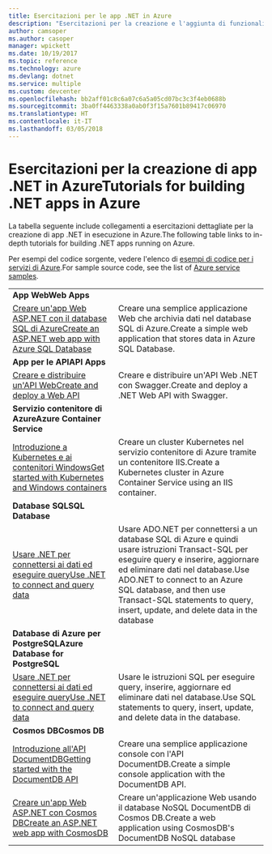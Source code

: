 ```yaml
---
title: Esercitazioni per le app .NET in Azure
description: "Esercitazioni per la creazione e l'aggiunta di funzionalità alle app .NET Web e per dispositivi mobili tramite i servizi di Azure."
author: camsoper
ms.author: casoper
manager: wpickett
ms.date: 10/19/2017
ms.topic: reference
ms.technology: azure
ms.devlang: dotnet
ms.service: multiple
ms.custom: devcenter
ms.openlocfilehash: bb2aff01c8c6a07c6a5a05cd07bc3c3f4eb0688b
ms.sourcegitcommit: 3ba0ff4463338a0ab0f3f15a7601b89417c06970
ms.translationtype: HT
ms.contentlocale: it-IT
ms.lasthandoff: 03/05/2018
---
```

# <a name="tutorials-for-building-net-apps-in-azure"></a><span data-ttu-id="f85c6-103">Esercitazioni per la creazione di app .NET in Azure</span><span class="sxs-lookup"><span data-stu-id="f85c6-103">Tutorials for building .NET apps in Azure</span></span>

<span data-ttu-id="f85c6-104">La tabella seguente include collegamenti a esercitazioni dettagliate per la creazione di app .NET in esecuzione in Azure.</span><span class="sxs-lookup"><span data-stu-id="f85c6-104">The following table links to in-depth tutorials for building .NET apps running on Azure.</span></span>

<span data-ttu-id="f85c6-105">Per esempi del codice sorgente, vedere l'elenco di [esempi di codice per i servizi di Azure](https://azure.microsoft.com/resources/samples/?platform=dotnet).</span><span class="sxs-lookup"><span data-stu-id="f85c6-105">For sample source code, see the list of [Azure service samples](https://azure.microsoft.com/resources/samples/?platform=dotnet).</span></span>

| | |
|---|---|
| <span data-ttu-id="f85c6-106">**App Web**</span><span class="sxs-lookup"><span data-stu-id="f85c6-106">**Web Apps**</span></span>||
| <span data-ttu-id="f85c6-107">[Creare un'app Web ASP.NET con il database SQL di Azure][1]</span><span class="sxs-lookup"><span data-stu-id="f85c6-107">[Create an ASP.NET web app with Azure SQL Database][1]</span></span> | <span data-ttu-id="f85c6-108">Creare una semplice applicazione Web che archivia dati nel database SQL di Azure.</span><span class="sxs-lookup"><span data-stu-id="f85c6-108">Create a simple web application that stores data in Azure SQL Database.</span></span> | 
| <span data-ttu-id="f85c6-109">**App per le API**</span><span class="sxs-lookup"><span data-stu-id="f85c6-109">**API Apps**</span></span>||
| <span data-ttu-id="f85c6-110">[Creare e distribuire un'API Web][3]</span><span class="sxs-lookup"><span data-stu-id="f85c6-110">[Create and deploy a Web API][3]</span></span> | <span data-ttu-id="f85c6-111">Creare e distribuire un'API Web .NET con Swagger.</span><span class="sxs-lookup"><span data-stu-id="f85c6-111">Create and deploy a .NET Web API with Swagger.</span></span> | 
| <span data-ttu-id="f85c6-112">**Servizio contenitore di Azure**</span><span class="sxs-lookup"><span data-stu-id="f85c6-112">**Azure Container Service**</span></span> ||
| <span data-ttu-id="f85c6-113">[Introduzione a Kubernetes e ai contenitori Windows][4]</span><span class="sxs-lookup"><span data-stu-id="f85c6-113">[Get started with Kubernetes and Windows containers][4]</span></span> | <span data-ttu-id="f85c6-114">Creare un cluster Kubernetes nel servizio contenitore di Azure tramite un contenitore IIS.</span><span class="sxs-lookup"><span data-stu-id="f85c6-114">Create a Kubernetes cluster in Azure Container Service using an IIS container.</span></span>
| <span data-ttu-id="f85c6-115">**Database SQL**</span><span class="sxs-lookup"><span data-stu-id="f85c6-115">**SQL Database**</span></span> ||
| <span data-ttu-id="f85c6-116">[Usare .NET per connettersi ai dati ed eseguire query][5]</span><span class="sxs-lookup"><span data-stu-id="f85c6-116">[Use .NET to connect and query data][5]</span></span> | <span data-ttu-id="f85c6-117">Usare ADO.NET per connettersi a un database SQL di Azure e quindi usare istruzioni Transact-SQL per eseguire query e inserire, aggiornare ed eliminare dati nel database.</span><span class="sxs-lookup"><span data-stu-id="f85c6-117">Use ADO.NET to connect to an Azure SQL database, and then use Transact-SQL statements to query, insert, update, and delete data in the database</span></span> | 
| <span data-ttu-id="f85c6-118">**Database di Azure per PostgreSQL**</span><span class="sxs-lookup"><span data-stu-id="f85c6-118">**Azure Database for PostgreSQL**</span></span> ||
| <span data-ttu-id="f85c6-119">[Usare .NET per connettersi ai dati ed eseguire query][6]</span><span class="sxs-lookup"><span data-stu-id="f85c6-119">[Use .NET to connect and query data][6]</span></span> | <span data-ttu-id="f85c6-120">Usare le istruzioni SQL per eseguire query, inserire, aggiornare ed eliminare dati nel database.</span><span class="sxs-lookup"><span data-stu-id="f85c6-120">Use SQL statements to query, insert, update, and delete data in the database.</span></span> | 
| <span data-ttu-id="f85c6-121">**Cosmos DB**</span><span class="sxs-lookup"><span data-stu-id="f85c6-121">**Cosmos DB**</span></span> ||
| <span data-ttu-id="f85c6-122">[Introduzione all'API DocumentDB][7]</span><span class="sxs-lookup"><span data-stu-id="f85c6-122">[Getting started with the DocumentDB API][7]</span></span> | <span data-ttu-id="f85c6-123">Creare una semplice applicazione console con l'API DocumentDB.</span><span class="sxs-lookup"><span data-stu-id="f85c6-123">Create a simple console application with the DocumentDB API.</span></span> | 
| <span data-ttu-id="f85c6-124">[Creare un'app Web ASP.NET con Cosmos DB][8]</span><span class="sxs-lookup"><span data-stu-id="f85c6-124">[Create an ASP.NET web app with CosmosDB][8]</span></span> | <span data-ttu-id="f85c6-125">Creare un'applicazione Web usando il database NoSQL DocumentDB di Cosmos DB.</span><span class="sxs-lookup"><span data-stu-id="f85c6-125">Create a web application using CosmosDB's DocumentDB NoSQL database</span></span> | 

[1]: /azure/app-service-web/app-service-web-tutorial-dotnet-sqldatabase
[2]: /azure/documentdb/documentdb-dotnet-application
[3]: /azure/app-service-api/app-service-api-dotnet-get-started
[4]: /azure/container-service/container-service-kubernetes-windows-walkthrough
[5]: /azure/sql-database/sql-database-connect-query-dotnet
[6]: /azure/postgresql/connect-csharp
[7]: /azure/cosmos-db/documentdb-dotnetcore-get-started
[8]: /azure/cosmos-db/documentdb-dotnet-application
